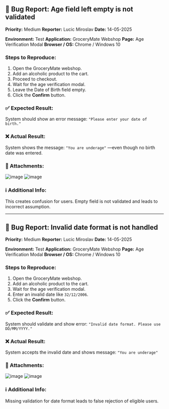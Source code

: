 
## 🐞 Bug Report: Age field left empty is not validated

**Priority:** Medium
**Reporter:** Lucic Miroslav
**Date:** 14-05-2025

**Environment:** Test
**Application:** GroceryMate Webshop
**Page:** Age Verification Modal
**Browser / OS:** Chrome / Windows 10

### Steps to Reproduce:

1. Open the GroceryMate webshop.
2. Add an alcoholic product to the cart.
3. Proceed to checkout.
4. Wait for the age verification modal.
5. Leave the Date of Birth field empty.
6. Click the **Confirm** button.

### ✅ Expected Result:

System should show an error message:
`"Please enter your date of birth."`

### ❌ Actual Result:

System shows the message:
`"You are underage"`
—even though no birth date was entered.

### 📎 Attachments:

![image](https://github.com/user-attachments/assets/a4585e0e-2b22-4696-beec-5901a03cb0c3)
![image](https://github.com/user-attachments/assets/57ebb03d-4ac6-4a49-9460-b6e90e5e53aa)




### ℹ️ Additional Info:

This creates confusion for users. Empty field is not validated and leads to incorrect assumption.

--------------------------------------




## 🐞 Bug Report: Invalid date format is not handled

**Priority:** Medium
**Reporter:** Lucic Miroslav
**Date:** 14-05-2025

**Environment:** Test
**Application:** GroceryMate Webshop
**Page:** Age Verification Modal
**Browser / OS:** Chrome / Windows 10

### Steps to Reproduce:

1. Open the GroceryMate webshop.
2. Add an alcoholic product to the cart.
3. Wait for the age verification modal.
4. Enter an invalid date like `32/12/2006`.
5. Click the **Confirm** button.

### ✅ Expected Result:

System should validate and show error:
`"Invalid date format. Please use DD/MM/YYYY."`

### ❌ Actual Result:

System accepts the invalid date and shows message:
`"You are underage"`

### 📎 Attachments:

![image](https://github.com/user-attachments/assets/c3bb3b4a-90dc-4e23-8e74-041f11e9ef3b)
![image](https://github.com/user-attachments/assets/252f261d-4135-4a7c-b9a6-1a991ad76941)



### ℹ️ Additional Info:

Missing validation for date format leads to false rejection of eligible users.


